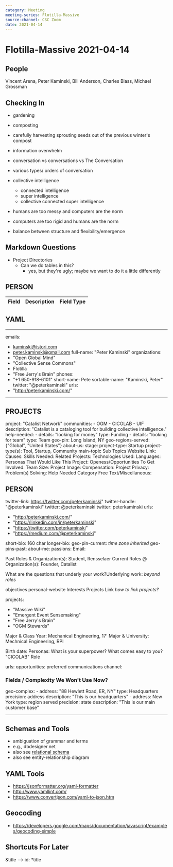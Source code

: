 ```yaml
---
category: Meeting
meeting-series: Flotilla-Massive
source-channel: CSC Zoom
date: 2021-04-14
---
```

# Flotilla-Massive 2021-04-14

## People

Vincent Arena, Peter Kaminski, Bill Anderson, Charles Blass, Michael Grossman

## Checking In

- gardening
- composting
- carefully harvesting sprouting seeds out of the previous winter's compost
- information overwhelm

- conversation vs conversations vs The Conversation
- various types/ orders of conversation

- collective intelligence
  - connected intelligence
  - super intelligence
  - collective connected super intelligence

- humans are too messy and computers are the norm
- computers are too rigid and humans are the norm

- balance between structure and flexibility/emergence

## Markdown Questions

- Project Directories
    - Can we do tables in this?
        - yes, but they're ugly; maybe we want to do it a little differently

## PERSON

| Field | Description | Field Type |
| -------- | -------- | -------- |

## YAML
---
emails: 
  - kaminski@istori.com
  - peter.kaminski@gmail.com
full-name: "Peter Kaminski"
organizations: 
  - "Open Global Mind"
  - "Collective Sense Commons"
  - Flotilla
  - "Free Jerry's Brain"
phones: 
  - "+1 650-918-6101"
short-name: Pete
sortable-name: "Kaminski, Peter"
twitter: "@peterkaminski"
urls: 
  - "http://peterkaminski.com/"
---

 ## PROJECTS
 
 project: "Catalist Network"
  communities: 
    - OGM
    - CICOLAB
    - UIF
  description: "Catalist is a cataloging tool for building collective intelligence."
  help-needed: 
    - 
      details: "looking for money"
      type: Funding
    - 
      details: "looking for team"
      type: Team
  geo-pin: Long Island, NY
  geo-regions-served: {"Global", "United States"}
  about-us:
  stage:
  project-type: Startup
  project-type(s): Tool, Startup, Community
  main-topic 
  Sub Topics
  Website Link:
  Causes:
  Skills Needed:
  Related Projects:
  Technologies Used:
  Languages:
  Personas That Would Like This Project:
  Openess/Opportunities To Get Involved:
  Team Size:
  Project Image:
  Compensation:
  Project Privacy:
  Problem(s) Solving:
  Help Needed Category
  Free Text/Miscellaneous:

## PERSON

twitter-link: https://twitter.com/peterkaminski"
twitter-handle: "@peterkaminski"
twitter: @peterkaminski
twitter: peterkaminski
urls: 
  - "http://peterkaminski.com/"
  - "https://linkedin.com/in/peterkaminski"
  - "https://twitter.com/peterkaminski"
  - "https://medium.com/@peterkaminski"


short-bio: 160 char
longer-bio: 
geo-pin-current: _time zone inherited_
geo-pins-past:
about-me:
passions:
Email:

Past Roles & Organization(s): Student, Rensselaer
Current Roles @ Organization(s): Founder, Catalist

What are the questions that underly your work?Underlying work: _beyond roles_

objectives
personal-website
Interests
Projects Link _how to link projects?_

projects: 
  - "Massive Wiki"
  - "Emergent Event Sensemaking"
  - "Free Jerry's Brain"
  - "OGM Stewards"


Major & Class Year: Mechanical Engineering, 17'
Major & University: Mechnical Engineering, RPI

Birth date:
Personas:
What is your superpower? What comes easy to you?
"CICOLAB" Role

urls:
opportunities:
preferred communications channel:

  
### Fields / Complexity We Won't Use Now?  
   geo-complex: 
    - 
      address: "88 Hewlett Road, ER, NY"
      type: Headquarters
      precision: address
      description: "This is our headquarters"
    - 
      address: New York
      type: region served
      precision: state
      description: "This is our main customer base"

---
  
         
## Schemas and Tools
- ambiguation of grammar and terms
- e.g., dbdesigner.net
- also see [relational schema](https://en.wikipedia.org/wiki/Relational_schema)
- also see entity-relationship diagram

## YAML Tools

- https://jsonformatter.org/yaml-formatter
- http://www.yamllint.com/
- https://www.convertjson.com/yaml-to-json.htm

## Geocoding
- https://developers.google.com/maps/documentation/javascript/examples/geocoding-simple

## Shortcuts For Later
&title --> id: *title
